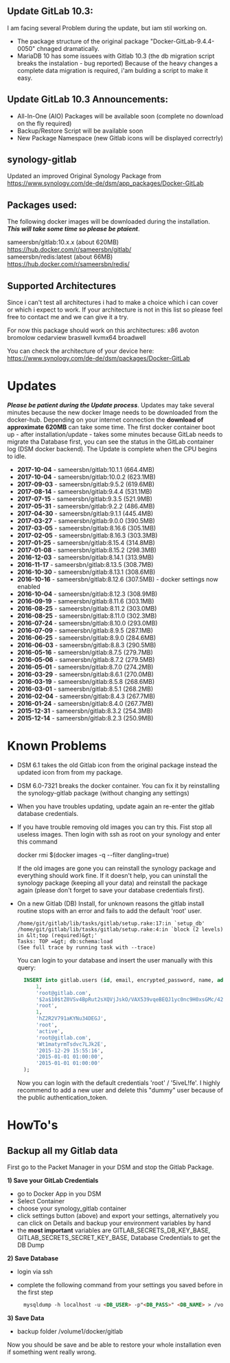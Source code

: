 ## Update GitLab 10.3:
I am facing several Problem during the update, but iam stil working on.
- The package structure of the original package "Docker-GitLab-9.4.4-0050" chnaged dramatically.
- MariaDB 10 has some issuees with Gitlab 10.3 (the db migration script breaks the instalation - bug reported)
Because of the heavy changes a complete data migration is required, i'am bulding a script to make it easy.

## Update GitLab 10.3 Announcements:
- All-In-One (AIO) Packages will be available soon (complete no download on the fly required)
- Backup/Restore Script will be available soon
- New Package Namespace (new Gitlab icons will be displayed correctrly)

## synology-gitlab
Updated an improved Original Synology Package from 
https://www.synology.com/de-de/dsm/app_packages/Docker-GitLab

## Packages used:  
The following docker images will be downloaded during the installation. **_This will take some time so please be ptaient_**.

sameersbn/gitlab:10.x.x (about 620MB) https://hub.docker.com/r/sameersbn/gitlab/   
sameersbn/redis:latest (about 66MB)  https://hub.docker.com/r/sameersbn/redis/  

## Supported Architectures
Since i can't test all architectures i had to make a choice which i can cover or which i expect to work. If your architecture is not in 
this list so please feel free to contact me and we can give it a try.
 
For now this package should work on this architectures: x86 avoton bromolow cedarview braswell kvmx64 broadwell

You can check the architecture of your device here: https://www.synology.com/de-de/dsm/packages/Docker-GitLab

# Updates
**_Please be patient during the Update process_**. Updates may take several minutes because the 
new docker Image needs to be downloaded from the docker-hub. Depending on your internet connection 
the **download of approximate 620MB** can take some time. The first docker container boot up - after 
installation/update - takes some minutes because GitLab needs to migrate tha Database first, you 
can see the status in the GitLab container log (DSM docker backend). The Update is complete when 
the CPU begins to idle.    

- **2017-10-04** - sameersbn/gitlab:10.1.1 (664.4MB)
- **2017-10-04** - sameersbn/gitlab:10.0.2 (623.1MB)
- **2017-09-03** - sameersbn/gitlab:9.5.2  (619.6MB)
- **2017-08-14** - sameersbn/gitlab:9.4.4  (531.1MB)
- **2017-07-15** - sameersbn/gitlab:9.3.5  (521.9MB)
- **2017-05-31** - sameersbn/gitlab:9.2.2  (486.4MB)
- **2017-04-30** - sameersbn/gitlab:9.1.1  (445.4MB)
- **2017-03-27** - sameersbn/gitlab:9.0.0  (390.5MB)
- **2017-03-05** - sameersbn/gitlab:8.16.6 (305.1MB)
- **2017-02-05** - sameersbn/gitlab:8.16.3 (303.3MB)
- **2017-01-25** - sameersbn/gitlab:8.15.4 (314.8MB)
- **2017-01-08** - sameersbn/gitlab:8.15.2 (298.3MB)
- **2016-12-03** - sameersbn/gitlab:8.14.1 (313.9MB)
- **2016-11-17** - sameersbn/gitlab:8.13.5 (308.7MB)
- **2016-10-30** - sameersbn/gitlab:8.13.1 (308.6MB)
- **2016-10-16** - sameersbn/gitlab:8.12.6 (307.5MB) - docker settings now enabled
- **2016-10-04** - sameersbn/gitlab:8.12.3 (308.9MB)
- **2016-09-19** - sameersbn/gitlab:8.11.6 (303.1MB)
- **2016-08-25** - sameersbn/gitlab:8.11.2 (303.0MB)
- **2016-08-25** - sameersbn/gitlab:8.11.0 (302.3MB)
- **2016-07-24** - sameersbn/gitlab:8.10.0 (293.0MB)  
- **2016-07-09** - sameersbn/gitlab:8.9.5 (287.1MB)  
- **2016-06-25** - sameersbn/gitlab:8.9.0 (284.6MB)  
- **2016-06-03** - sameersbn/gitlab:8.8.3 (290.5MB)  
- **2016-05-16** - sameersbn/gitlab:8.7.5 (279.7MB)  
- **2016-05-06** - sameersbn/gitlab:8.7.2 (279.5MB)  
- **2016-05-01** - sameersbn/gitlab:8.7.0 (274.2MB)  
- **2016-03-29** - sameersbn/gitlab:8.6.1 (270.0MB)  
- **2016-03-19** - sameersbn/gitlab:8.5.8 (268.6MB)  
- **2016-03-01** - sameersbn/gitlab:8.5.1 (268.2MB)  
- **2016-02-04** - sameersbn/gitlab:8.4.3 (267.7MB)
- **2016-01-24** - sameersbn/gitlab:8.4.0 (267.7MB)
- **2015-12-31** - sameersbn/gitlab:8.3.2 (254.3MB)
- **2015-12-14** - sameersbn/gitlab:8.2.3 (250.9MB)

# Known Problems
- DSM 6.1 takes the old Gitlab icon from the original package instead the updated icon from from my package.
- DSM 6.0-7321 breaks the docker container. You can fix it by reinstalling the synology-gitlab package (without changing any settings)
- When you have troubles updating, update again an re-enter the gitlab database credentials.
- If you have trouble removing old images you can try this. Fist stop all useless images. Then login with ssh as root 
  on your synology and enter this command
  
  docker rmi $(docker images -q --filter dangling=true)
  
  If the old images are gone you can reinstall the synology package and everything should work fine. If it doesn't
  help, you can uninstall the synology package (keeping all your data) and reinstall the package again (please don't
  forget to save your database credentials first). 
- On a new Gitlab (DB) Install, for unknown reasons the gitlab install routine stops with an error and fails to add 
  the default 'root' user. 
  ```
  /home/git/gitlab/lib/tasks/gitlab/setup.rake:17:in `setup_db'
  /home/git/gitlab/lib/tasks/gitlab/setup.rake:4:in `block (2 levels) in &lt;top (required)&gt;'
  Tasks: TOP =&gt; db:schema:load
  (See full trace by running task with --trace)
  ```
  
  You can login to your database and insert the user manually with this query:
  ```sql
    INSERT into gitlab.users (id, email, encrypted_password, name, admin, authentication_token, username, state, notification_email, confirmation_token, confirmed_at, password_expires_at, created_at ) VALUES (
        1,																	
        'root@gitlab.com',													
        '$2a$10$tZ0VSv4BpRut2sXQVjJskO/VAX539vqeBEQJ1yc0nc9H0xsGMc/42',		
        'root',																
        1,																	
        'hZ2R2V791aKYNu34DEGJ',												
        'root',																 
        'active',															
        'root@gitlab.com', 													
        'Wt1matyrmTsdvc7LJk2E',                                         	
        '2015-12-29 15:55:16',                                          	
        '2015-01-01 01:00:00',                                              
        '2015-01-01 01:00:00'												
    );
  ```
  
  Now you can login with the default credentials 'root' / '5iveL!fe'. I highly recommend to add a new user and delete this "dummy" user
  because of the public authentication_token.
  
# HowTo's

## Backup all my Gitlab data
First go to the Packet Manager in your DSM and stop the Gitlab Package.

**1) Save your GitLab Credentials**
- go to Docker App in you DSM
- Select Container
- choose your synology_gitlab container
- click settings button (above) and export your settings, alternatively you can click on Details and backup your environment variables by hand  
- the **most important** variables are GITLAB_SECRETS_DB_KEY_BASE, GITLAB_SECRETS_SECRET_KEY_BASE, Database Credentials to get the DB Dump  

**2) Save Database**
- login via ssh 
- complete the following command from your settings you saved before in the first step

  ```markdown
    mysqldump -h localhost -u <DB_USER> -p"<DB_PASS>" <DB_NAME> > /volume1/anyfolder/gitlab_database_dump.sql
  ```

**3) Save Data**
- backup folder /volume1/docker/gitlab

Now you should be save and be able to restore your whole installation even if something went really wrong.
